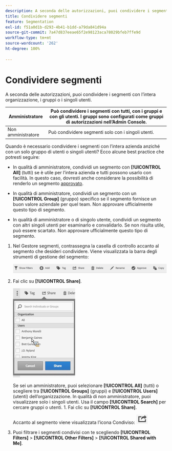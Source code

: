 ```yaml
---
description: A seconda delle autorizzazioni, puoi condividere i segmenti con l’intera organizzazione, i gruppi o i singoli utenti.
title: Condividere segmenti
feature: Segmentation
exl-id: f51a0d1b-d293-4b41-b1dd-a79da841d94a
source-git-commit: 7a47d837eeae65f2e98123aca78029bfeb7ffe9d
workflow-type: tm+mt
source-wordcount: '262'
ht-degree: 100%

---
```


# Condividere segmenti

A seconda delle autorizzazioni, puoi condividere i segmenti con l’intera organizzazione, i gruppi o i singoli utenti.

| Amministratore | Può condividere i segmenti con tutti, con i gruppi e con gli utenti. I gruppi sono configurati come gruppi di autorizzazioni nell’Admin Console. |
|---|---|
| Non amministratore | Può condividere segmenti solo con i singoli utenti. |

Quando è necessario condividere i segmenti con l’intera azienda anziché con un solo gruppo di utenti o singoli utenti? Ecco alcune best practice che potresti seguire:

* In qualità di amministratore, condividi un segmento con **[!UICONTROL All]** (tutti) se è utile per l’intera azienda e tutti possono usarlo con facilità. In questo caso, dovresti anche considerare la possibilità di renderlo un segmento [approvato](/help/components/segmentation/segmentation-workflow/seg-approve.md).

* In qualità di amministratore, condividi un segmento con un **[!UICONTROL Group]** (gruppo) specifico se il segmento fornisce un buon valore aziendale per quel team. Non approvare ufficialmente questo tipo di segmento.
* In qualità di amministratore o di singolo utente, condividi un segmento con altri singoli utenti per esaminarlo e convalidarlo. Se non risulta utile, può essere scartato. Non approvare ufficialmente questo tipo di segmento.

1. Nel Gestore segmenti, contrassegna la casella di controllo accanto al segmento che desideri condividere. Viene visualizzata la barra degli strumenti di gestione del segmento:

   ![](assets/segment_mgmt_toolbar.png)

1. Fai clic su **[!UICONTROL Share]**.

   ![](assets/sharing_segments.png)

   Se sei un amministratore, puoi selezionare **[!UICONTROL All]** (tutti) o scegliere tra **[!UICONTROL Groups]** (gruppi) e **[!UICONTROL Users]** (utenti) dell’organizzazione. In qualità di non amministratore, puoi visualizzare solo i singoli utenti. Usa il campo **[!UICONTROL Search]** per cercare gruppi o utenti. 1. Fai clic su **[!UICONTROL Share]**.

   Accanto al segmento viene visualizzata l’icona Condiviso: ![](assets/share_icon.png)

1. Puoi filtrare i segmenti condivisi con te scegliendo **[!UICONTROL Filters]** > **[!UICONTROL Other Filters]** > **[!UICONTROL Shared with Me]**.
